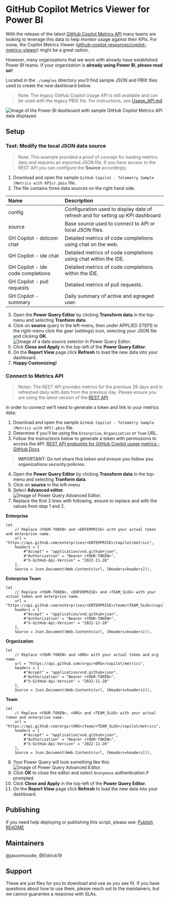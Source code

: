 # GitHub Copilot Metrics Viewer for Power BI

With the release of the latest [GitHub Copilot Metrics API](https://github.com/orgs/community/discussions/141071) many teams are looking to leverage this data to help monitor usage against their KPIs. For some, the Copilot Metrics Viewer ([github-copilot-resources/copilot-metrics-viewer](https://github.com/github-copilot-resources/copilot-metrics-viewer)) might be a great option. 

However, many organizations that we work with already have established Power BI teams. If your organization is **already using Power BI, please read on!**

Located in the  `./samples` directory you'll find sample JSON and PBIX files used to create the *new* dashboard below.
> Note: The legacy GitHub Copilot Usage API is still available and can be used with the legacy PBIX file. For instructions, see [Usage_API.md](USAGE_API.md).

![Image of the Power BI dashboard with sample GitHub Copilot Metrics API data displayed.](https://github.com/jasonmoodie/pbi-4-ghcopilot/blob/main/assets/Sample_Metrics_PBI.png)

## Setup

### Test: Modify the local JSON data source
> Note: This example provided a proof of concept for loading metrics data and requires an exported JSON file. If you have access to the REST API you can configure the **Source** accordingly.

1. Download and open the sample `GitHub Copilot - Telemetry Sample (Metrics with KPIs).pbix` file.
2. The file contains three data sources on the right hand side.

| Name                  | Description                                            |
| :-------------------- | :----------------------------------------------------- |
| config                             | Configuration used to display date of refresh and for setting up KPI dashboard |
| source                             | Base source used to connect to API or local JSON files. |
| GH Copilot - dotcom chat           | Detailed metrics of code completions using chat on the web. |
| GH Copilot - ide chat              | Detailed metrics of code completions using chat within the IDE. |
| GH Copilot - ide code completions  | Detailed metrics of code completions within the IDE. |
| GH Copilot - pull requests         | Detailed metrics of pull requests. |
| GH Copilot - summary               | Daily summary of active and egnaged user. |

3. Open the **Power Query Editor** by clicking **Transform data** in the top-menu and selecting **Tranform data**. 
4. Click on **source** query in the left-menu, then under APPLIED STEPS in the right-menu click the gear (settings) icon, selecting your JSON file and clicking **OK**.  
   ![Image of a data source selector in Power Query Editor.](https://github.com/jasonmoodie/pbi-4-ghcopilot/blob/main/assets/Modify_JSON_source.png)
5. Click **Close and Apply** in the top-left of the **Power Query Editor**.
6. On the **Report View** page click **Refresh** to load the new data into your dashboard.
7. **Happy Customizing!**

### Connect to Metrics API
> Notes: The REST API provides metrics for the previous 28 days and is refreshed daily with data from the previous day. Please ensure you are using the latest version of the [REST API](https://docs.github.com/en/enterprise-cloud@latest/rest/copilot/copilot-metrics).

In order to connect we'll need to generate a token and link to your metrics data:
1. Download and open the sample `GitHub Copilot - Telemetry Sample (Metrics with KPI).pbix` file.
2. Determine if you'll be using the `Enterprise`, `Organization` or `Team` URL.
3. Follow the instructions below to generate a token with permissions to access the API:
   [REST API endpoints for GitHub Copilot usage metrics - GitHub Docs](https://docs.github.com/en/rest/copilot/copilot-usage)
>**IMPORTANT: Do not share this token and ensure you follow you organizations security policies.**
4. Open the **Power Query Editor** by clicking **Transform data** in the top-menu and selecting **Tranform data**. 
5. Click on **source** in the left-menu
6. Select **Advanced editor**.  
   ![Image of Power Query Advanced Editor.](https://github.com/jasonmoodie/pbi-4-ghcopilot/blob/main/assets/Advanced_editor.png)
7. Replace the first 2 lines with following, ensure to replace <YOUR-TOKEN> and <ORG> with the values from step 1 and 2.  
  
**Enterprise**
  ```powerquery
  let
      // Replace <YOUR-TOKEN> and <ENTERPRISE> with your actual token and enterprise name.
      url = "https://api.github.com/enterprises/<ENTERPRISE>/copilot/metrics",
      headers = [
          #"Accept" = "application/vnd.github+json",
          #"Authorization" = "Bearer <YOUR-TOKEN>",
          #"X-GitHub-Api-Version" = "2022-11-28"
      ],
      Source = Json.Document(Web.Contents(url, [Headers=headers])),
  ```

  **Enterprise Team**
  ```powerquery
  let
      // Replace <YOUR-TOKEN>, <ENTERPRISE> and <TEAM_SLUG> with your actual token and enterprise name.
      url = "https://api.github.com/enterprises/<ENTERPRISE>/team/<TEAM_SLUG>/copilot/metrics
      headers = [
          #"Accept" = "application/vnd.github+json",
          #"Authorization" = "Bearer <YOUR-TOKEN>",
          #"X-GitHub-Api-Version" = "2022-11-28"
      ],
      Source = Json.Document(Web.Contents(url, [Headers=headers])),
  ```
**Organization**
  ```powerquery
  let
      // Replace <YOUR-TOKEN> and <ORG> with your actual token and org name.
      url = "https://api.github.com/orgs/<ORG>/copilot/metrics",
      headers = [
          #"Accept" = "application/vnd.github+json",
          #"Authorization" = "Bearer <YOUR-TOKEN>",
          #"X-GitHub-Api-Version" = "2022-11-28"
      ],
      Source = Json.Document(Web.Contents(url, [Headers=headers])),
  ```
**Team**
  ```powerquery
  let
      // Replace <YOUR-TOKEN>, <ORG> and <TEAM_SLUG> with your actual token and enterprise name.
      url = "https://api.github.com/orgs/<ORG>/team/<TEAM_SLUG>/copilot/metrics",
      headers = [
          #"Accept" = "application/vnd.github+json",
          #"Authorization" = "Bearer <YOUR-TOKEN>",
          #"X-GitHub-Api-Version" = "2022-11-28"
      ],
      Source = Json.Document(Web.Contents(url, [Headers=headers])),
  ```
8. Your Power Query will look something like this:  
   ![Image of Power Query Advanced Editor.](https://github.com/jasonmoodie/pbi-4-ghcopilot/blob/main/assets/Advanced_editor_metrics_query.png)
9. Click **OK** to close the editor and select `Anonymous` authentication if prompted.
10. Click **Close and Apply** in the top-left of the **Power Query Editor**.
11. On the **Report View** page click **Refresh** to load the new data into your dashboard.

## Publishing
If you need help deploying or publishing this script, please see: [Publish README](/publish/README.md)

## Maintainers

@jasonmoodie, @Eldrick19

## Support

These are just files for you to download and use as you see fit. If you have questions about how to use them, please reach out to the maintainers, but we cannot guarantee a response with SLAs.